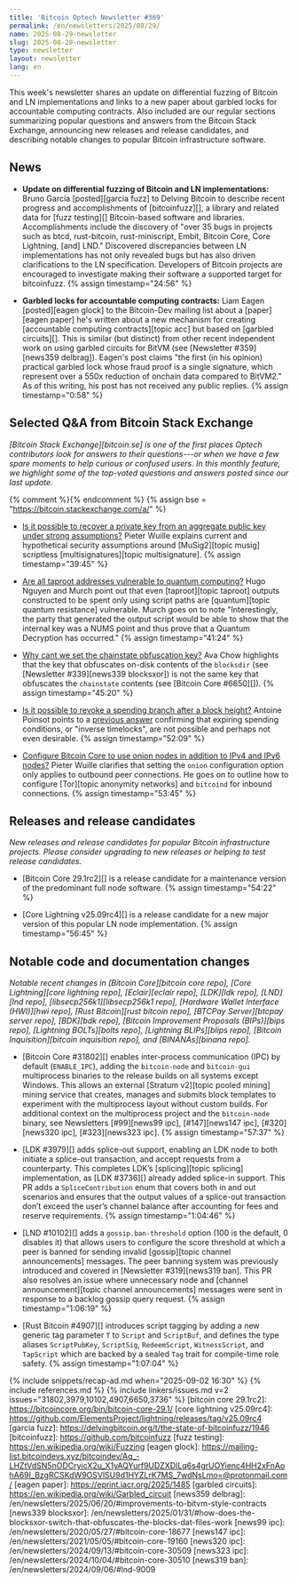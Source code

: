 ```yaml
---
title: 'Bitcoin Optech Newsletter #369'
permalink: /en/newsletters/2025/08/29/
name: 2025-08-29-newsletter
slug: 2025-08-29-newsletter
type: newsletter
layout: newsletter
lang: en
---
```

This week's newsletter shares an update on differential fuzzing of
Bitcoin and LN implementations and links to a new paper about garbled
locks for accountable computing contracts.  Also included are our
regular sections summarizing popular questions and answers from the
Bitcoin Stack Exchange, announcing new releases and release candidates,
and describing notable changes to popular Bitcoin infrastructure
software.

## News

- **Update on differential fuzzing of Bitcoin and LN implementations:**
  Bruno Garcia [posted][garcia fuzz] to Delving Bitcoin to describe
  recent progress and accomplishments of [bitcoinfuzz][], a library and
  related data for [fuzz testing][] Bitcoin-based software and
  libraries.  Accomplishments include the discovery of "over 35 bugs in
  projects such as btcd, rust-bitcoin, rust-miniscript, Embit, Bitcoin
  Core, Core Lightning, [and] LND."  Discovered discrepancies between LN
  implementations has not only revealed bugs but has also driven
  clarifications to the LN specification.  Developers of Bitcoin
  projects are encouraged to investigate making their software a
  supported target for bitcoinfuzz. {% assign timestamp="24:56" %}

- **Garbled locks for accountable computing contracts:** Liam Eagen
  [posted][eagen glock] to the Bitcoin-Dev mailing list about a
  [paper][eagen paper] he's written about a new mechanism for creating
  [accountable computing contracts][topic acc] but based on [garbled
  circuits][].  This is similar (but distinct) from other recent
  independent work on using garbled circuits for BitVM (see [Newsletter
  #359][news359 delbrag]).  Eagen's post claims "the first (in his
  opinion) practical garbled lock whose fraud proof is a single
  signature, which represent over a 550x reduction of onchain data
  compared to BitVM2."  As of this writing, his post has not received
  any public replies. {% assign timestamp="0:58" %}

## Selected Q&A from Bitcoin Stack Exchange

*[Bitcoin Stack Exchange][bitcoin.se] is one of the first places Optech
contributors look for answers to their questions---or when we have a
few spare moments to help curious or confused users.  In
this monthly feature, we highlight some of the top-voted questions and
answers posted since our last update.*

{% comment %}<!-- https://bitcoin.stackexchange.com/search?tab=votes&q=created%3a1m..%20is%3aanswer -->{% endcomment %}
{% assign bse = "https://bitcoin.stackexchange.com/a/" %}

- [Is it possible to recover a private key from an aggregate public key under strong assumptions?]({{bse}}127723)
  Pieter Wuille explains current and hypothetical security assumptions around
  [MuSig2][topic musig] scriptless [multisignatures][topic multisignature]. {% assign timestamp="39:45" %}

- [Are all taproot addresses vulnerable to quantum computing?]({{bse}}127660)
  Hugo Nguyen and Murch point out that even [taproot][topic taproot] outputs
  constructed to be spent only using script paths are [quantum][topic quantum
  resistance] vulnerable. Murch goes on to note "Interestingly, the party that
  generated the output script would be able to show that the internal key was a
  NUMS point and thus prove that a Quantum Decryption has occurred." {% assign timestamp="41:24" %}

- [Why cant we set the chainstate obfuscation key?]({{bse}}127814)
  Ava Chow highlights that the key that obfuscates on-disk contents of the
  `blocksdir` (see [Newsletter #339][news339 blocksxor]) is not the
  same key that obfuscates the `chainstate` contents (see [Bitcoin Core
  #6650][]). {% assign timestamp="45:20" %}

- [Is it possible to revoke a spending branch after a block height?]({{bse}}127683)
  Antoine Poinsot points to a [previous answer]({{bse}}122224) confirming that
  expiring spending conditions, or "inverse timelocks", are not possible and
  perhaps not even desirable. {% assign timestamp="52:09" %}

- [Configure Bitcoin Core to use onion nodes in addition to IPv4 and IPv6 nodes?]({{bse}}127727)
  Pieter Wuille clarifies that setting the `onion` configuration option only
  applies to outbound peer connections. He goes on to outline how to configure
  [Tor][topic anonymity networks] and `bitcoind` for inbound connections. {% assign timestamp="53:45" %}

## Releases and release candidates

_New releases and release candidates for popular Bitcoin infrastructure
projects.  Please consider upgrading to new releases or helping to test
release candidates._

- [Bitcoin Core 29.1rc2][] is a release candidate for a maintenance
  version of the predominant full node software. {% assign timestamp="54:22" %}

- [Core Lightning v25.09rc4][] is a release candidate for a new major
  version of this popular LN node implementation. {% assign timestamp="56:45" %}

## Notable code and documentation changes

_Notable recent changes in [Bitcoin Core][bitcoin core repo], [Core
Lightning][core lightning repo], [Eclair][eclair repo], [LDK][ldk repo],
[LND][lnd repo], [libsecp256k1][libsecp256k1 repo], [Hardware Wallet
Interface (HWI)][hwi repo], [Rust Bitcoin][rust bitcoin repo], [BTCPay
Server][btcpay server repo], [BDK][bdk repo], [Bitcoin Improvement
Proposals (BIPs)][bips repo], [Lightning BOLTs][bolts repo],
[Lightning BLIPs][blips repo], [Bitcoin Inquisition][bitcoin inquisition
repo], and [BINANAs][binana repo]._

- [Bitcoin Core #31802][] enables inter-process communication (IPC) by default
  (`ENABLE_IPC`), adding the `bitcoin-node` and `bitcoin-gui` multiprocess
  binaries to the release builds on all systems except Windows. This allows an
  external [Stratum v2][topic pooled mining] mining service that creates,
  manages and submits block templates to experiment with the multiprocess layout
  without custom builds. For additional context on the multiprocess project and
  the `bitcoin-node` binary, see Newsletters [#99][news99 ipc], [#147][news147
  ipc], [#320][news320 ipc], [#323][news323 ipc]. {% assign timestamp="57:37" %}

- [LDK #3979][] adds splice-out support, enabling an LDK node to both initiate a
  splice-out transaction, and accept requests from a counterparty. This
  completes LDK’s [splicing][topic splicing] implementation, as [LDK #3736][]
  already added splice-in support. This PR adds a `SpliceContribution` enum that
  covers both in and out scenarios and ensures that the output values of a
  splice-out transaction don’t exceed the user’s channel balance after
  accounting for fees and reserve requirements. {% assign timestamp="1:04:46" %}

- [LND #10102][] adds a `gossip.ban-threshold` option (100 is the default, 0
  disables it) that allows users to configure the score threshold at which a
  peer is banned for sending invalid [gossip][topic channel announcements]
  messages. The peer banning system was previously introduced and covered in
  [Newsletter #319][news319 ban]. This PR also resolves an issue where
  unnecessary node and [channel announcement][topic channel announcements]
  messages were sent in response to a backlog gossip query request. {% assign timestamp="1:06:19" %}

- [Rust Bitcoin #4907][] introduces script tagging by adding a new generic tag
  parameter `T` to `Script` and `ScriptBuf`, and defines the type aliases
  `ScriptPubKey`, `ScriptSig`, `RedeemScript`, `WitnessScript`, and `TapScript`
  which are backed by a sealed `Tag` trait for compile-time role safety. {% assign timestamp="1:07:04" %}

{% include snippets/recap-ad.md when="2025-09-02 16:30" %}
{% include references.md %}
{% include linkers/issues.md v=2 issues="31802,3979,10102,4907,6650,3736" %}
[bitcoin core 29.1rc2]: https://bitcoincore.org/bin/bitcoin-core-29.1/
[core lightning v25.09rc4]: https://github.com/ElementsProject/lightning/releases/tag/v25.09rc4
[garcia fuzz]: https://delvingbitcoin.org/t/the-state-of-bitcoinfuzz/1946
[bitcoinfuzz]: https://github.com/bitcoinfuzz
[fuzz testing]: https://en.wikipedia.org/wiki/Fuzzing
[eagen glock]: https://mailing-list.bitcoindevs.xyz/bitcoindev/Aq_-LHZtVdSN5nODCryicX2u_X1yAQYurf9UDZXDILq6s4grUOYienc4HH2xFnAohA69I_BzgRCSKdW9OSVlSU9d1HYZLrK7MS_7wdNsLmo=@protonmail.com/
[eagen paper]: https://eprint.iacr.org/2025/1485
[garbled circuits]: https://en.wikipedia.org/wiki/Garbled_circuit
[news359 delbrag]: /en/newsletters/2025/06/20/#improvements-to-bitvm-style-contracts
[news339 blocksxor]: /en/newsletters/2025/01/31/#how-does-the-blocksxor-switch-that-obfuscates-the-blocks-dat-files-work
[news99 ipc]: /en/newsletters/2020/05/27/#bitcoin-core-18677
[news147 ipc]: /en/newsletters/2021/05/05/#bitcoin-core-19160
[news320 ipc]: /en/newsletters/2024/09/13/#bitcoin-core-30509
[news323 ipc]: /en/newsletters/2024/10/04/#bitcoin-core-30510
[news319 ban]: /en/newsletters/2024/09/06/#lnd-9009
